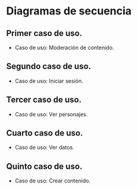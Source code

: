 # Diagramas de secuencia
## Primer caso de uso.
- Caso de uso: Moderación de contenido.
## Segundo caso de uso.
- Caso de uso: Iniciar sesión.
## Tercer caso de uso.
- Caso de uso: Ver personajes.
## Cuarto caso de uso.
- Caso de uso: Ver datos.
## Quinto caso de uso.
- Caso de uso: Crear contenido.